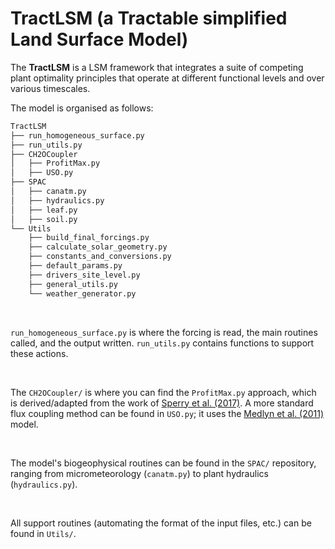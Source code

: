 # TractLSM (a Tractable simplified Land Surface Model)

The **TractLSM** is a LSM framework that integrates a suite of competing plant
optimality principles that operate at different functional levels and over
various timescales.

The model is organised as follows:

```bash
TractLSM
├── run_homogeneous_surface.py
├── run_utils.py
├── CH2OCoupler
│   ├── ProfitMax.py
│   ├── USO.py
├── SPAC
│   ├── canatm.py
│   ├── hydraulics.py
│   ├── leaf.py
│   ├── soil.py
└── Utils
    ├── build_final_forcings.py
    ├── calculate_solar_geometry.py
    ├── constants_and_conversions.py
    ├── default_params.py
    ├── drivers_site_level.py
    ├── general_utils.py
    └── weather_generator.py
```

&nbsp;

`run_homogeneous_surface.py` is where the forcing is read, the main routines
called, and the output written. `run_utils.py` contains functions to support
these actions.

&nbsp;

The `CH2OCoupler/` is where you can find the `ProfitMax.py` approach, which is
derived/adapted from the work of
[Sperry et al. (2017)](https://doi.org/10.1111/pce.12852).
A more standard flux coupling method can be found in `USO.py`; it uses the
[Medlyn et al. (2011)](https://doi.org/10.1111/j.1365-2486.2010.02375.x) model.

&nbsp;

The model's biogeophysical routines can be found in the `SPAC/` repository,
ranging from micrometeorology (`canatm.py`) to plant hydraulics
(`hydraulics.py`).

&nbsp;

All support routines (automating the format of the input files, etc.) can be
found in `Utils/`.

&nbsp;
